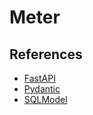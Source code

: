# Meter

## References

- [FastAPI](https://fastapi.tiangolo.com/)
- [Pydantic](https://docs.pydantic.dev/)
- [SQLModel](https://sqlmodel.tiangolo.com/)
